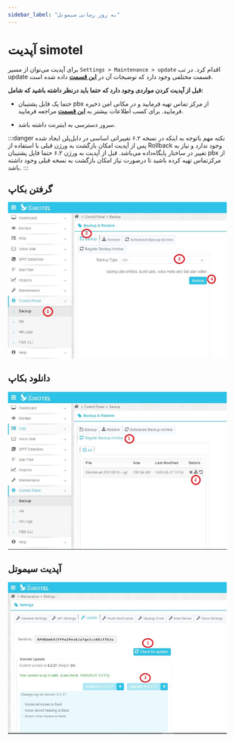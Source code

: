 ```yaml
---
sidebar_label: "به روز رسانی سیموتل"
---
```

<head>
  <title>به روز رسانی سیموتل | مستندات سیموتل</title>
</head>

# آپدیت simotel

برای آپدیت می‌توان از مسیر `Settings > Maintenance > update` اقدام کرد. در تب update قسمت مختلفی وجود دارد که توضیحات آن در **[این قسمت](/docs/simotel/callcenter-docs/maintenance/settings/update)** داده شده است.


**قبل از آپدیت کردن مواردی وجود دارد که حتما باید درنظر داشته باشید که شامل:**

- حتما یک فایل پشتیبان pbx از مرکز تماس تهیه فرمایید و در مکانی امن ذخیره فرمایید. برای کسب اطلاعات بیشتر به **[این قسمت](/docs/simotel/callcenter-docs/control-panel/backup)** مراجعه فرمایید.

- سرور دسترسی به اینترنت داشته باشد.


:::danger نکته مهم
باتوجه به اینکه در نسخه ۶.۲ تغییراتی اساسی در دایل‌پلن ایجاد شده پس از آپدیت امکان بازگشت به ورژن قبلی با استفاده از Rollback وجود ندارد و نیاز به تغییر در ساختار پایگاه‌داده می‌باشد. قبل از آپدیت به ورژن ۶.۲ حتما فایل پشتیبان pbx از مرکزتماس تهیه کرده‌ باشید تا درصورت نیاز امکان بازگشت به نسخه قبلی وجود داشته باشد.
:::
 
 
## گرفتن بکاپ

![create_backup](/img/simotel/update/create_backup.JPG)




## دانلود بکاپ

![download_backup](/img/simotel/update/download_backup.JPG)




## آپدیت سیموتل

![simotel_update](/img/simotel/update/update.JPG)
